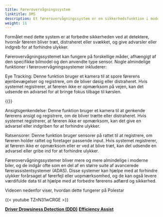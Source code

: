 ```yaml
---
title: Førerovervågningssystem
linktitle: DMS
description: Et førerovervågningssystem er en sikkerhedsfunktion i moderne biler, der bruger sensorer og kameraer til at overvåge førerens adfærd og opmærksomhed under kørslen.
weight: 11
---
```

<!-- markdownlint-disable MD033 -->

Formålet med dette system er at forbedre sikkerheden ved at detektere, hvornår føreren bliver træt, distraheret eller svækket, og give advarsler eller indgreb for at forhindre ulykker.

Førerovervågningssystemet kan fungere på forskellige måder, afhængigt af den specifikke bilmodel og den anvendte type sensor. Nogle almindelige funktioner i førerovervågningssystemer inkluderer:

Eye Tracking: Denne funktion bruger et kamera til at spore førerens øjenbevægelser og registrere, om de bliver døsig eller distraheret. Hvis systemet registrerer, at føreren ikke er opmærksom på vejen, kan det udsende en advarsel for at bringe fokus tilbage til kørslen.

{{<evkxdisplayaddarticle />}}

Ansigtsgenkendelse: Denne funktion bruger et kamera til at genkende førerens ansigt og registrere, om de bliver trætte eller distraheret. Hvis systemet registrerer, at føreren ikke er opmærksom, kan det give en advarsel eller indgriben for at forhindre ulykker.

Ratsensorer: Denne funktion bruger sensorer på rattet til at registrere, om føreren holder rattet og foretager passende input. Hvis systemet registrerer, at føreren ikke er opmærksom eller er ved at blive træt, kan det udsende en advarsel eller gribe ind for at forhindre ulykker.

Førerovervågningssystemer bliver mere og mere almindelige i moderne biler, og de indgår ofte som en del af en større suite af avancerede førerassistentsystemer (ADAS). Disse systemer kan hjælpe med at forhindre ulykker forårsaget af førerfejl eller uopmærksomhed, og de kan også levere værdifulde data til at hjælpe med at forbedre førerens adfærd og sikkerhed.

Videoen nedenfor viser, hvordan dette fungerer på Polestar

{{< youtube TZnN31wCRGE >}}

<div class="mt-3 mb-3">
     <a href="../driverdrowsinessdetection/" class="text-decoration-none text-black"><strong><i class="bi-arrow-left"></i> Driver Drowsiness Detection (DDD)</strong></a>
     <a href="../efficencyassist/" class="text-decoration-none text-black float-end"><strong>Efficiency Assist <i class="bi-arrow-right"></i></strong></a>
</div>
